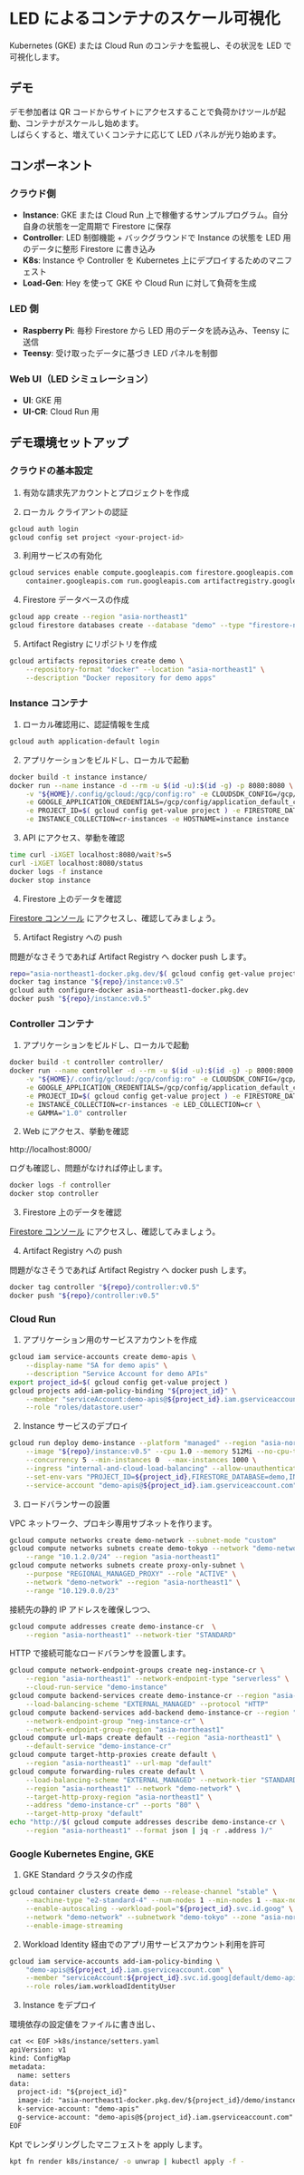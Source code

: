 LED によるコンテナのスケール可視化
===

Kubernetes (GKE) または Cloud Run のコンテナを監視し、その状況を LED で可視化します。

## デモ

デモ参加者は QR コードからサイトにアクセスすることで負荷かけツールが起動、コンテナがスケールし始めます。  
しばらくすると、増えていくコンテナに応じて LED パネルが光り始めます。


## コンポーネント

### クラウド側

- **Instance**: GKE または Cloud Run 上で稼働するサンプルプログラム。自分自身の状態を一定周期で Firestore に保存
- **Controller**: LED 制御機能 + バックグラウンドで Instance の状態を LED 用のデータに整形 Firestore に書き込み
- **K8s**: Instance や Controller を Kubernetes 上にデプロイするためのマニフェスト
- **Load-Gen**: Hey を使って GKE や Cloud Run に対して負荷を生成

### LED 側

- **Raspberry Pi**: 毎秒 Firestore から LED 用のデータを読み込み、Teensy に送信
- **Teensy**: 受け取ったデータに基づき LED パネルを制御

### Web UI（LED シミュレーション）

- **UI**: GKE 用
- **UI-CR**: Cloud Run 用


## デモ環境セットアップ

### クラウドの基本設定

1. 有効な請求先アカウントとプロジェクトを作成

2. ローカル クライアントの認証

```sh
gcloud auth login
gcloud config set project <your-project-id>
```

3. 利用サービスの有効化

```sh
gcloud services enable compute.googleapis.com firestore.googleapis.com \
    container.googleapis.com run.googleapis.com artifactregistry.googleapis.com
```

4. Firestore データベースの作成

```sh
gcloud app create --region "asia-northeast1"
gcloud firestore databases create --database "demo" --type "firestore-native" --location "asia-northeast1"
```

5. Artifact Registry にリポジトリを作成

```sh
gcloud artifacts repositories create demo \
    --repository-format "docker" --location "asia-northeast1" \
    --description "Docker repository for demo apps"
```

### Instance コンテナ

1. ローカル確認用に、認証情報を生成

```sh
gcloud auth application-default login
```

2. アプリケーションをビルドし、ローカルで起動

```sh
docker build -t instance instance/
docker run --name instance -d --rm -u $(id -u):$(id -g) -p 8080:8080 \
    -v "${HOME}/.config/gcloud:/gcp/config:ro" -e CLOUDSDK_CONFIG=/gcp/config \
    -e GOOGLE_APPLICATION_CREDENTIALS=/gcp/config/application_default_credentials.json \
    -e PROJECT_ID=$( gcloud config get-value project ) -e FIRESTORE_DATABASE=demo \
    -e INSTANCE_COLLECTION=cr-instances -e HOSTNAME=instance instance
```

3. API にアクセス、挙動を確認

```sh
time curl -iXGET localhost:8080/wait?s=5
curl -iXGET localhost:8080/status
docker logs -f instance
docker stop instance
```

4. Firestore 上のデータを確認

[Firestore コンソール](https://console.cloud.google.com/firestore/databases/demo/) にアクセスし、確認してみましょう。

5. Artifact Registry への push

問題がなさそうであれば Artifact Registry へ docker push します。

```sh
repo="asia-northeast1-docker.pkg.dev/$( gcloud config get-value project )/demo"
docker tag instance "${repo}/instance:v0.5"
gcloud auth configure-docker asia-northeast1-docker.pkg.dev
docker push "${repo}/instance:v0.5"
```

### Controller コンテナ

1. アプリケーションをビルドし、ローカルで起動

```sh
docker build -t controller controller/
docker run --name controller -d --rm -u $(id -u):$(id -g) -p 8000:8000 \
    -v "${HOME}/.config/gcloud:/gcp/config:ro" -e CLOUDSDK_CONFIG=/gcp/config \
    -e GOOGLE_APPLICATION_CREDENTIALS=/gcp/config/application_default_credentials.json \
    -e PROJECT_ID=$( gcloud config get-value project ) -e FIRESTORE_DATABASE=demo \
    -e INSTANCE_COLLECTION=cr-instances -e LED_COLLECTION=cr \
    -e GAMMA="1.0" controller
```

2. Web にアクセス、挙動を確認

http://localhost:8000/

ログも確認し、問題がなければ停止します。

```sh
docker logs -f controller
docker stop controller
```

3. Firestore 上のデータを確認

[Firestore コンソール](https://console.cloud.google.com/firestore/databases/demo/) にアクセスし、確認してみましょう。

4. Artifact Registry への push

問題がなさそうであれば Artifact Registry へ docker push します。

```sh
docker tag controller "${repo}/controller:v0.5"
docker push "${repo}/controller:v0.5"
```

### Cloud Run

1. アプリケーション用のサービスアカウントを作成

```sh
gcloud iam service-accounts create demo-apis \
    --display-name "SA for demo apis" \
    --description "Service Account for demo APIs"
export project_id=$( gcloud config get-value project )
gcloud projects add-iam-policy-binding "${project_id}" \
    --member "serviceAccount:demo-apis@${project_id}.iam.gserviceaccount.com" \
    --role "roles/datastore.user"
```

2. Instance サービスのデプロイ

```sh
gcloud run deploy demo-instance --platform "managed" --region "asia-northeast1" \
    --image "${repo}/instance:v0.5" --cpu 1.0 --memory 512Mi --no-cpu-throttling \
    --concurrency 5 --min-instances 0  --max-instances 1000 \
    --ingress "internal-and-cloud-load-balancing" --allow-unauthenticated \
    --set-env-vars "PROJECT_ID=${project_id},FIRESTORE_DATABASE=demo,INSTANCE_COLLECTION=cr-instances,LED_COLLECTION=cr" \
    --service-account "demo-apis@${project_id}.iam.gserviceaccount.com"
```

3. ロードバランサーの設置

VPC ネットワーク、プロキシ専用サブネットを作ります。

```sh
gcloud compute networks create demo-network --subnet-mode "custom"
gcloud compute networks subnets create demo-tokyo --network "demo-network" \
    --range "10.1.2.0/24" --region "asia-northeast1"
gcloud compute networks subnets create proxy-only-subnet \
    --purpose "REGIONAL_MANAGED_PROXY" --role "ACTIVE" \
    --network "demo-network" --region "asia-northeast1" \
    --range "10.129.0.0/23"
```

接続先の静的 IP アドレスを確保しつつ、

```sh
gcloud compute addresses create demo-instance-cr  \
    --region "asia-northeast1" --network-tier "STANDARD"
```

HTTP で接続可能なロードバランサを設置します。

```sh
gcloud compute network-endpoint-groups create neg-instance-cr \
    --region "asia-northeast1" --network-endpoint-type "serverless" \
    --cloud-run-service "demo-instance"
gcloud compute backend-services create demo-instance-cr --region "asia-northeast1" \
    --load-balancing-scheme "EXTERNAL_MANAGED" --protocol "HTTP"
gcloud compute backend-services add-backend demo-instance-cr --region "asia-northeast1" \
    --network-endpoint-group "neg-instance-cr" \
    --network-endpoint-group-region "asia-northeast1"
gcloud compute url-maps create default --region "asia-northeast1" \
    --default-service "demo-instance-cr" 
gcloud compute target-http-proxies create default \
    --region "asia-northeast1" --url-map "default"
gcloud compute forwarding-rules create default \
    --load-balancing-scheme "EXTERNAL_MANAGED" --network-tier "STANDARD" \
    --region "asia-northeast1" --network "demo-network" \
    --target-http-proxy-region "asia-northeast1" \
    --address "demo-instance-cr" --ports "80" \
    --target-http-proxy "default"
echo "http://$( gcloud compute addresses describe demo-instance-cr \
    --region "asia-northeast1" --format json | jq -r .address )/"
```

### Google Kubernetes Engine, GKE

1. GKE Standard クラスタの作成

```sh
gcloud container clusters create demo --release-channel "stable" \
    --machine-type "e2-standard-4" --num-nodes 1 --min-nodes 1 --max-nodes 100 \
    --enable-autoscaling --workload-pool="${project_id}.svc.id.goog" \
    --network "demo-network" --subnetwork "demo-tokyo" --zone "asia-northeast1-c" \
    --enable-image-streaming
```

2. Workload Identity 経由でのアプリ用サービスアカウント利用を許可

```sh
gcloud iam service-accounts add-iam-policy-binding \
    "demo-apis@${project_id}.iam.gserviceaccount.com" \
    --member "serviceAccount:${project_id}.svc.id.goog[default/demo-apis]" \
    --role roles/iam.workloadIdentityUser
```

3. Instance をデプロイ

環境依存の設定値をファイルに書き出し、

```txt
cat << EOF >k8s/instance/setters.yaml
apiVersion: v1
kind: ConfigMap
metadata:
  name: setters
data:
  project-id: "${project_id}"
  image-id: "asia-northeast1-docker.pkg.dev/${project_id}/demo/instance:v0.5"
  k-service-account: "demo-apis"
  g-service-account: "demo-apis@${project_id}.iam.gserviceaccount.com"
EOF
```

Kpt でレンダリングしたマニフェストを apply します。

```sh
kpt fn render k8s/instance/ -o unwrap | kubectl apply -f -
```
